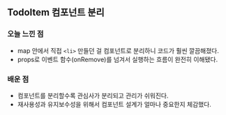 ## TodoItem 컴포넌트 분리

### 오늘 느낀 점

- map 안에서 직접 `<li>` 만들던 걸 컴포넌트로 분리하니 코드가 훨씬 깔끔해졌다.
- props로 이벤트 함수(onRemove)를 넘겨서 실행하는 흐름이 완전히 이해됐다.

### 배운 점

- 컴포넌트를 분리할수록 관심사가 분리되고 관리가 쉬워진다.
- 재사용성과 유지보수성을 위해서 컴포넌트 설계가 얼마나 중요한지 체감했다.

